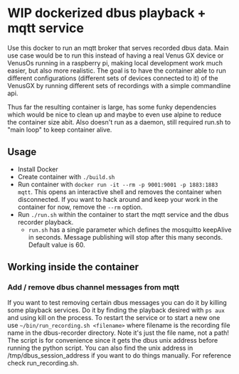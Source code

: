 # WIP dockerized dbus playback + mqtt service

Use this docker to run an mqtt broker that serves recorded dbus data. Main use case would be to run this instead of having a real Venus GX device or VenusOs running in a raspberry pi, making local development work much easier, but also more realistic. The goal is to have the container able to run different configurations (different sets of devices connected to it) of the VenusGX by running different sets of recordings with a simple commandline api.

Thus far the resulting container is large, has some funky dependencies which would be nice to clean up and maybe to even use alpine to reduce the container size abit. Also doesn't run as a daemon, still required run.sh to "main loop" to keep container alive.

## Usage

- Install Docker
- Create container with `./build.sh`
- Run container with `docker run -it --rm -p 9001:9001 -p 1883:1883 mqtt`. This opens an interactive shell and removes the container when disconnected. If you want to hack around and keep your work in the container for now, remove the `--rm` option.
- Run `./run.sh` within the container to start the mqtt service and the dbus recorder playback.
  * `run.sh` has a single parameter which defines the mosquitto keepAlive in seconds. Message publishing will stop after this many seconds. Default value is 60.

## Working inside the container

### Add / remove dbus channel messages from mqtt

If you want to test removing certain dbus messages you can do it by killing some playback services. Do it by finding the playback desired with `ps aux` and using kill on the process. To restart the service or to start a new one use `~/bin/run_recording.sh <filename>` where filename is the recording file name in the dbus-recorder directory. Note it's just the file name, not a path! The script is for convenience since it gets the dbus unix address before running the python script. You can also find the unix address in /tmp/dbus_session_address if you want to do things manually. For reference check run_recording.sh.
